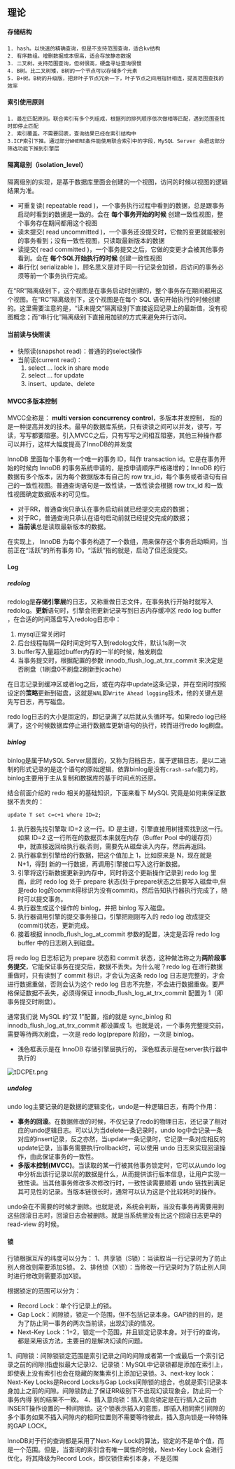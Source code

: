 ##  理论

#### 存储结构

```
1. hash。以快速的精确查询，但是不支持范围查询，适合kv结构
2. 有序数组。增删数据成本很高，适合存放静态数据
3. 二叉树。支持范围查询，但树很高，硬盘寻址查询很慢
4. B树。比二叉树矮，B树的一个节点可以存储多个元素
5. B+树。B树的升级版，把非叶子节点冗余一下，叶子节点之间用指针相连，提高范围查找的效率
```

#### 索引使用原则

```
1. 最左匹配原则。联合索引有多个列组成，根据列的排列顺序依次做相等匹配，遇到范围查找时即停止匹配
2. 索引覆盖。不需要回表，查询结果已经在索引结构中
3.ICP索引下推。通过部分WHERE条件能使用联合索引中的字段，MySQL Server 会把这部分筛选功能下推到引擎层
```

#### 隔离级别（isolation_level）

隔离级别的实现，是基于数据库里面会创建的一个视图，访问的时候以视图的逻辑结果为准。

- 可重复读( repeatable read )，一个事务执行过程中看到的数据，总是跟事务启动时看到的数据是一致的。会在 **每个事务开始的时候** 创建一致性视图，整个事务存在期间都用这个视图
- 读未提交( read uncommitted )，一个事务还没提交时，它做的变更就能被别的事务看到；没有一致性视图，只读取最新版本的数据
- 读提交( read committed )，一个事务提交之后，它做的变更才会被其他事务看到。会在 **每个SQL开始执行的时候** 创建一致性视图
- 串行化( serializable )，顾名思义是对于同一行记录会加锁，后访问的事务必须等前一个事务执行完成。

在“RR”隔离级别下，这个视图是在事务启动时创建的，整个事务存在期间都用这个视图。在“RC”隔离级别下，这个视图是在每个 SQL 语句开始执行的时候创建的。这里需要注意的是，“读未提交”隔离级别下直接返回记录上的最新值，没有视图概念；而“串行化”隔离级别下直接用加锁的方式来避免并行访问。

#### 当前读与快照读

- 快照读(snapshot read)：普通的的select操作
- 当前读(current read)：
  1. select ... lock in share mode
  2. select ... for update
  3. insert、update、delete

#### MVCC多版本控制

MVCC全称是： **multi version concurrency control**，多版本并发控制， 指的是一种提高并发的技术。最早的数据库系统，只有读读之间可以并发，读写，写读，写写都要阻塞。引入MVCC之后，只有写写之间相互阻塞，其他三种操作都可以并行，这样大幅度提高了InnoDB的并发度

InnoDB 里面每个事务有一个唯一的事务 ID，叫作 transaction id。它是在事务开始的时候向 InnoDB 的事务系统申请的，是按申请顺序严格递增的；InnoDB 的行数据有多个版本，因为每个数据版本有自己的 row trx_id，每个事务或者语句有自己的一致性视图。普通查询语句是一致性读，一致性读会根据 row trx_id 和一致性视图确定数据版本的可见性。

- 对于RR，普通查询只承认在事务启动前就已经提交完成的数据；
- 对于RC，普通查询只承认在语句启动前就已经提交完成的数据； 
- **当前读**总是读取最新版本的数据。

在实现上， InnoDB 为每个事务构造了一个数组，用来保存这个事务启动瞬间，当前正在“活跃”的所有事务 ID。“活跃”指的就是，启动了但还没提交。

#### Log

##### redolog

redolog是**存储引擎层**的日志，又称重做日志文件，在事务执行开始时就写入redolog。**更新**语句时，引擎会把更新记录写到日志内存缓冲区 redo log buffer ，在合适的时间落盘写入redolog日志中：

1. mysql正常关闭时
2. 后台线程每隔一段时间定时写入到redolog文件，默认1s刷一次
3. buffer写入量超过buffer内存的一半的时候，触发刷盘
4. 当事务提交时，根据配置的参数 innodb_flush_log_at_trx_commit 来决定是否刷盘（1刷盘0不刷盘2刷新到cache）

在日志记录到缓冲区或者log之后，或在内存中update这条记录，并在空闲时按照设定的**策略**更新到磁盘，这就是`WAL`即`Write Ahead logging`技术，他的关键点是先写日志，再写磁盘。

redo log日志的大小是固定的，即记录满了以后就从头循环写。如果redo log已经满了，这个时候数据库停止进行数据库更新语句的执行，转而进行redo log刷盘。

##### binlog

binlog是属于MySQL Server层面的，又称为归档日志，属于逻辑日志，是以二进制的形式记录的是这个语句的原始逻辑，依靠binlog是没有`crash-safe`能力的，binlog主要用于主从复制和数据库的基于时间点的还原。

结合前面介绍的 redo 相关的基础知识，下面来看下 MySQL 究竟是如何来保证数据不丢失的：

```
update T set c=c+1 where ID=2;
```

1. 执行器先找引擎取 ID=2 这一行。ID 是主键，引擎直接用树搜索找到这一行。如果 ID=2 这一行所在的数据页本来就在内存（Buffer Pool 中的缓存页）中，就直接返回给执行器;否则，需要先从磁盘读入内存，然后再返回。
2. 执行器拿到引擎给的行数据，把这个值加上 1，比如原来是 N，现在就是 N+1，得到 新的一行数据，再调用引擎接口写入这行新数据。
3. 引擎将这行新数据更新到内存中，同时将这个更新操作记录到 redo log 里面，此时 redo log 处于 prepare 状态(处于prepare状态之后要写入磁盘中,但是redo log的commit得标识为没有commit)。然后告知执行器执行完成了，随时可以提交事务。
4. 执行器生成这个操作的 binlog，并把 binlog 写入磁盘。
5. 执行器调用引擎的提交事务接口，引擎把刚刚写入的 redo log 改成提交(commit)状态，更新完成。
6. 接着根据 innodb_flush_log_at_commit 参数的配置，决定是否将 redo log buffer 中的日志刷入到磁盘。

将 redo log 日志标记为 prepare 状态和 commit 状态，这种做法称之为**两阶段事务提交**，它能保证事务在提交后，数据不丢失。为什么呢？redo log 在进行数据重做时，只有读到了 commit 标识，才会认为这条 redo log 日志是完整的，才会进行数据重做，否则会认为这个 redo log 日志不完整，不会进行数据重做。要严格保证数据不丢失，必须得保证 innodb_flush_log_at_trx_commit 配置为 1（即事务提交时刷盘）。

通常我们说 MySQL 的“双 1”配置，指的就是 sync_binlog 和 innodb_flush_log_at_trx_commit 都设置成 1。也就是说，一个事务完整提交前，需要等待两次刷盘，一次是 redo log(prepare 阶段)，一次是 binlog。

- 浅色框表示是在 InnoDB 存储引擎层执行的， 深色框表示是在server执行器中执行的

![tDCPEt.png](https://s1.ax1x.com/2020/06/04/tDCPEt.md.png)

##### undolog

undo log主要记录的是数据的逻辑变化，undo是一种逻辑日志，有两个作用：

- **事务的回滚**。在数据修改的时候，不仅记录了redo的物理日志，还记录了相对应的undo逻辑日志。可以认为当delete一条记录时，undo log中会记录一条对应的insert记录，反之亦然，当update一条记录时，它记录一条对应相反的update记录，当事务需要执行rollback时，可以使用 undo 日志来实现回滚操作，由此保证事务的一致性。
- **多版本控制(MVCC)**。当读取的某一行被其他事务锁定时，它可以从undo log中分析出该行记录以前的数据是什么，从而提供该行版本信息，让用户实现一致性读。当其他事务修改多次修改行时，一致性读需要顺着 undo 链找到满足其可见性的记录。当版本链很长时，通常可以认为这是个比较耗时的操作。

undo会在不需要的时候才删除。也就是说，系统会判断，当没有事务再需要用到这些回滚日志时，回滚日志会被删除。就是当系统里没有比这个回滚日志更早的 read-view 的时候。

#### 锁

行锁根据互斥的纬度可以分为：
    1、共享锁（S锁）：当读取当一行记录时为了防止别人修改则需要添加S锁。
    2、排他锁（X锁）：当修改一行记录时为了防止别人同时进行修改则需要添加X锁。

根据锁定的范围可以分为：

- Record Lock：单个行记录上的锁。
- Gap Lock：间隙锁，锁定一个范围，但不包括记录本身。GAP锁的目的，是为了防止同一事务的两次当前读，出现幻读的情况。
- Next-Key Lock：1+2，锁定一个范围，并且锁定记录本身。对于行的查询，都是采用该方法，主要目的是解决幻读的问题。

​    1、间隙锁：间隙锁锁定范围是索引记录之间的间隙或者第一个或最后一个索引记录之前的间隙(指虚拟最大记录)
​    2、记录锁：MySQL中记录锁都是添加在索引上，即使表上没有索引也会在隐藏的聚集索引上添加记录锁。
​    3、next-key lock：Next-Key Locks是Record Locks与Gap Locks间隙锁的组合，也就是索引记录本身加上之前的间隙。间隙锁防止了保证RR级别下不出现幻读现象会，防止同一个事务内得 到的结果不一致。
​    4、插入意向锁：插入意向锁定是在行插入之前由INSERT操作设置的一种间隙锁。这个锁表示插入的意图，即插入相同索引间隙的多个事务如果不插入间隙内的相同位置则不需要等待彼此，插入意向锁是一种特殊的GAP LOCK。

InnoDB对于行的查询都是采用了Next-Key Lock的算法，锁定的不是单个值，而是一个范围。但是，当查询的索引含有唯一属性的时候，Next-Key Lock 会进行优化，将其降级为Record Lock，即仅锁住索引本身，不是范围

